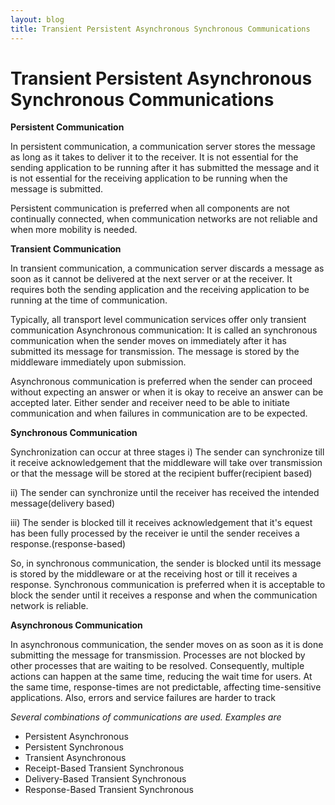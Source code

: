 ```yaml
---
layout: blog
title: Transient Persistent Asynchronous Synchronous Communications
---
```


# Transient Persistent Asynchronous Synchronous Communications

**Persistent Communication**

In persistent communication, a communication server stores the message as long as it takes to deliver it to the receiver. It is not essential for the sending application to be running after it has submitted the message and it is not essential for the receiving application to be running when the message is submitted.

Persistent communication is preferred when all components are not continually connected, when communication networks are not reliable and when more mobility is needed.

**Transient Communication**

In transient communication, a communication server discards a message as soon as it cannot be delivered at the next server or at the receiver. It requires both the sending application and the receiving application to be running at the time of communication.

Typically, all transport level communication services offer only transient communication Asynchronous communication: It is called an synchronous communication when the sender moves on immediately after it has submitted its message for transmission. The message is stored by the middleware immediately upon submission.

Asynchronous communication is preferred when the sender can proceed without expecting an answer or when it is okay to receive an answer can be accepted later. Either sender and receiver need to be able to initiate communication and when failures in communication are to be expected.

**Synchronous Communication**

Synchronization can occur at three stages
i) The sender can synchronize till it receive acknowledgement that the middleware will take over transmission or that the message will be stored at the recipient buffer(recipient based)

ii) The sender can synchronize until the receiver has received the intended message(delivery based)

iii) The sender is blocked till it receives acknowledgement that it&#39;s equest has been fully processed by the receiver ie until the sender receives a response.(response-based)

So, in synchronous communication, the sender is blocked until its message is stored by the middleware or at the receiving host or till it receives a response. Synchronous communication is preferred when it is acceptable to block the sender until it receives a response and when the communication network is reliable.

**Asynchronous Communication**

In asynchronous communication, the sender moves on as soon as it is done submitting the message for transmission. Processes are not blocked by other processes that are waiting to be resolved. Consequently, multiple actions can happen at the same time, reducing the wait time for users.
At the same time, response-times are not predictable, affecting time-sensitive applications. Also, errors and service failures are harder to track

_Several combinations of communications are used. Examples are_

- Persistent Asynchronous
- Persistent Synchronous
- Transient Asynchronous
- Receipt-Based Transient Synchronous
- Delivery-Based Transient Synchronous
- Response-Based Transient Synchronous
